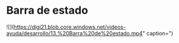 # Barra de estado

![](https://digi21.blob.core.windows.net/videos-ayuda/desarrollo/13.%20Barra%20de%20estado.mp4" caption=")

